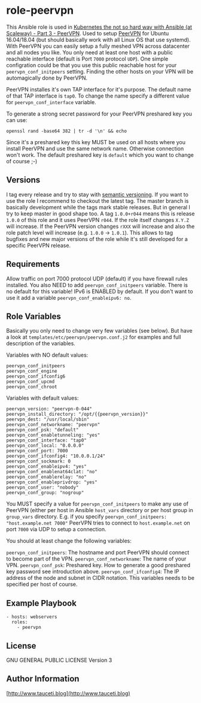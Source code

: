 role-peervpn
============

This Ansible role is used in [Kubernetes the not so hard way with Ansible (at Scaleway) - Part 3 - PeerVPN](https://www.tauceti.blog/post/kubernetes-the-not-so-hard-way-with-ansible-at-scaleway-part-3/). Used to setup [PeerVPN](https://peervpn.net/) for Ubuntu 16.04/18.04 (but should basically work with all Linux OS that use systemd). With PeerVPN you can easily setup a fully meshed VPN across datacenter and all nodes you like. You only need at least one host with a public reachable interface (default is Port `7000` protocol `UDP`). One simple configration could be that you use this public reachable host for your `peervpn_conf_initpeers` setting. Finding the other hosts on your VPN will be automagically done by PeerVPN.

PeerVPN installes it's own TAP interface for it's purpose. The default name of that TAP interface is `tap0`. To change the name specify a different value for `peervpn_conf_interface` variable.

To generate a strong secret password for your PeerVPN preshared key you can use:

```
openssl rand -base64 382 | tr -d '\n' && echo
```
Since it's a preshared key this key MUST be used on all hosts where you install PeerVPN and use the same network name. Otherwise connection won't work. The default preshared key is `default` which you want to change of course ;-)

Versions
--------

I tag every release and try to stay with [semantic versioning](http://semver.org). If you want to use the role I recommend to checkout the latest tag. The master branch is basically development while the tags mark stable releases. But in general I try to keep master in good shape too. A tag `1.0.0+r044` means this is release `1.0.0` of this role and it uses PeerVPN `r044`. If the role itself changes `X.Y.Z` will increase. If the PeerVPN version changes `rXXX` will increase and also the role patch level will increase (e.g. `1.0.0` -> `1.0.1`). This allows to tag bugfixes and new major versions of the role while it's still developed for a specific PeerVPN release.

Requirements
------------

Allow traffic on port 7000 protocol UDP (default) if you have firewall rules installed. You also NEED to add `peervpn_conf_initpeers` variable. There is no default for this variable! IPv6 is ENABLED by default. If you don't want to use it add a variable `peervpn_conf_enableipv6: no`.

Role Variables
--------------

Basically you only need to change very few variables (see below). But have a look at `templates/etc/peervpn/peervpn.conf.j2` for examples and full description of the variables.

Variables with NO default values:
```
peervpn_conf_initpeers
peervpn_conf_engine
peervpn_conf_ifconfig6
peervpn_conf_upcmd
peervpn_conf_chroot
```
Variables with default values:

```
peervpn_version: "peervpn-0-044"
peervpn_install_directory: "/opt/{{peervpn_version}}"
peervpn_dest: "/usr/local/sbin"
peervpn_conf_networkname: "peervpn"
peervpn_conf_psk: "default"
peervpn_conf_enabletunneling: "yes"
peervpn_conf_interface: "tap0"
peervpn_conf_local: "0.0.0.0"
peervpn_conf_port: 7000
peervpn_conf_ifconfig4: "10.0.0.1/24"
peervpn_conf_sockmark: 0
peervpn_conf_enableipv4: "yes"
peervpn_conf_enablenat64clat: "no"
peervpn_conf_enablerelay: "no"
peervpn_conf_enableprivdrop: "yes"
peervpn_conf_user: "nobody"
peervpn_conf_group: "nogroup"
```

You MUST specify a value for `peervpn_conf_initpeers` to make any use of PeerVPN (either per host in Ansible `host_vars` directory or per host group in `group_vars` directory. E.g. if you specify `peervpn_conf_initpeers: "host.example.net 7000"` PeerVPN tries to connect to `host.example.net` on port `7000` via UDP to setup a connection.

You should at least change the following variables:

`peervpn_conf_initpeers`: The hostname and port PeerVPN should connect to become part of the VPN.
`peervpn_conf_networkname`: The name of your VPN.
`peervpn_conf_psk`: Preshared key. How to generate a good preshared key password see introduction above.
`peervpn_conf_ifconfig4`: The IP address of the node and subnet in CIDR notation. This variables needs to be specified per host of course.

Example Playbook
----------------

```
- hosts: webservers
  roles:
    - peervpn
```

License
-------

GNU GENERAL PUBLIC LICENSE Version 3

Author Information
------------------

[http://www.tauceti.blog](http://www.tauceti.blog)
